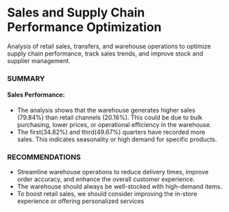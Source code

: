 # Sales and Supply Chain Performance Optimization
Analysis of retail sales, transfers, and warehouse operations to optimize supply chain performance, track sales trends, and improve stock and supplier management.

### SUMMARY
#### Sales Performance:
- The analysis shows that the warehouse generates higher sales (79.84%) than retail channels (20.16%). This could be due to bulk purchasing, lower prices, or operational efficiency in the warehouse.
- The first(34.82%) and third(49.67%) quarters have recorded more sales. This indicates seasonality or high demand for specific products.

### RECOMMENDATIONS
- Streamline warehouse operations to reduce delivery times, improve order accuracy, and enhance the overall customer experience.
- The warehouse should always be well-stocked with high-demand items.
- To boost retail sales, we should consider improving the in-store experience or offering personalized services


